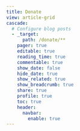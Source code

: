 ```yaml
---
title: Donate
view: article-grid
cascade:
  # Configure blog posts
  - _target:
      path: /donate/**
    pager: true
    editable: true
    reading_time: true
    commentable: true
    show_date: false
    hide_date: true
    show_related: true
    show_breadcrumb: true
    share: true
    profile: true
    toc: true
    header:
      navbar:
        enable: true
---
```

